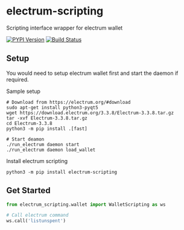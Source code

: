 # electrum-scripting
Scripting interface wrapper for electrum wallet

[![PYPI Version][pypi-image]][pypi-url]
[![Build Status][travis-image]][travis-url]


## Setup

You would need to setup electrum wallet first and start the daemon if required.

Sample setup
```
# Download from https://electrum.org/#download
sudo apt-get install python3-pyqt5
wget https://download.electrum.org/3.3.8/Electrum-3.3.8.tar.gz
tar -xvf Electrum-3.3.8.tar.gz
cd Electrum-3.3.8
python3 -m pip install .[fast]

# Start deamon
./run_electrum daemon start
./run_electrum daemon load_wallet
```

Install electrum scripting
```
python3 -m pip install electrum-scripting
```

## Get Started

```python
from electrum_scripting.wallet import WalletScripting as ws

# Call electrum command
ws.call('listunspent')

```


[pypi-image]: https://img.shields.io/pypi/v/electrum-scripting.svg
[pypi-url]: https://pypi.org/project/electrum-scripting/
[travis-image]: https://img.shields.io/travis/devfans/electrum-scripting/master.svg
[travis-url]: https://travis-ci.org/devfans/electrum-scripting

